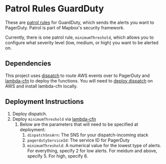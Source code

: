 # Patrol Rules GuardDuty
These are [patrol rules](https://github.com/mapbox/patrol) for GuardDuty, which sends the alerts you want to PagerDuty. Patrol is part of Mapbox's security framework.

Currently, there is one patrol rule, `minimumThreshold`, which allows you to configure what severity level (low, medium, or high) you want to be alerted on.

## Dependencies
This project uses [dispatch](https://github.com/mapbox/dispatch) to route AWS events over to PagerDuty and [lambda-cfn]() to deploy the functions. You will need to [deploy dispatch](https://github.com/mapbox/dispatch#set-up) on AWS and install lambda-cfn locally.

## Deployment Instructions
1. Deploy dispatch.
1. Deploy `minimumThreshold` via [lambda-cfn](https://github.com/mapbox/lambda-cfn#creating-new-lambda-functions)
    1. Below are the parameters that will need to be specified at deployment:
        1. `dispatchSnsArn`: The SNS for your dispatch-incoming stack
        1. `pagerdutyServiceId`: The service ID for PagerDuty
        1. `minimumThreshold`: A numerical value for the lowest type of alerts. For everything, specify 2 for low alerts. For meidum and above, specify 5. For high, specify 8.
